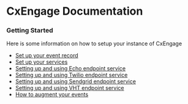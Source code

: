 CxEngage Documentation
====================

### Getting Started

Here is some information on how to setup your instance of CxEngage 

* [Set up your event record](Event-Records.md)
* [Set up your services](Setting-up-CxEngage-services.md)
* [Setting up and using Echo endpoint service](Using-the-Echo-endpoint-service.md)
* [Setting up and using Twilio endpoint service](Using-the-Twilio-Endpoint-Service.md)
* [Setting up and using Sendgrid endpoint service](Using-the-Sendgrid-Endpoint-Service.md)
* [Setting up and using VHT endpoint service](Using-the-VHT-Endpoint-Service.md)
* [How to augment your events](How-to-Augment-your-events.md)
